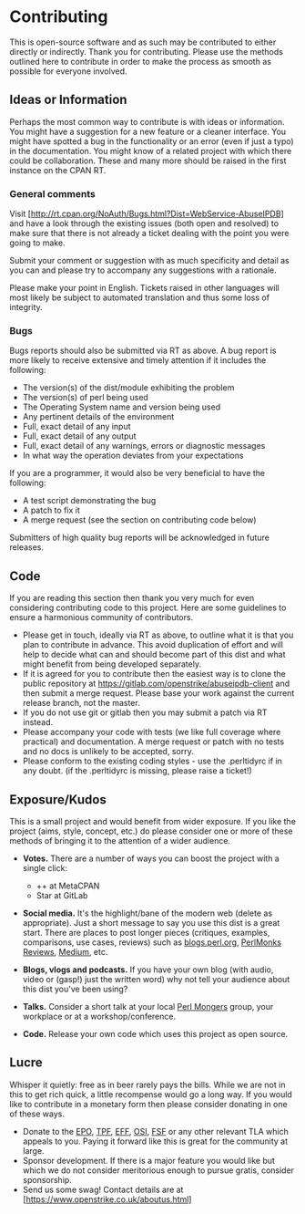 # Contributing

This is open-source software and as such may be contributed to either
directly or indirectly. Thank you for contributing. Please use the
methods outlined here to contribute in order to make the process as
smooth as possible for everyone involved.

## Ideas or Information

Perhaps the most common way to contribute is with ideas or information.
You might have a suggestion for a new feature or a cleaner interface.
You might have spotted a bug in the functionality or an error (even if
just a typo) in the documentation. You might know of a related project
with which there could be collaboration. These and many more should be
raised in the first instance on the CPAN RT.

### General comments

Visit [http://rt.cpan.org/NoAuth/Bugs.html?Dist=WebService-AbuseIPDB]
and have a look through the existing issues (both open and resolved) to
make sure that there is not already a ticket dealing with the point you
were going to make.

Submit your comment or suggestion with as much specificity and detail
as you can and please try to accompany any suggestions with a rationale.

Please make your point in English. Tickets raised in other languages
will most likely be subject to automated translation and thus some loss
of integrity.

### Bugs

Bugs reports should also be submitted via RT as above. A bug report is
more likely to receive extensive and timely attention if it includes
the following:

- The version(s) of the dist/module exhibiting the problem
- The version(s) of perl being used
- The Operating System name and version being used
- Any pertinent details of the environment
- Full, exact detail of any input
- Full, exact detail of any output
- Full, exact detail of any warnings, errors or diagnostic messages
- In what way the operation deviates from your expectations

If you are a programmer, it would also be very beneficial to have the
following:

- A test script demonstrating the bug
- A patch to fix it
- A merge request (see the section on contributing code below)

Submitters of high quality bug reports will be acknowledged in future
releases.

## Code

If you are reading this section then thank you very much for even
considering contributing code to this project. Here are some guidelines
to ensure a harmonious community of contributors.

- Please get in touch, ideally via RT as above, to outline what it is
  that you plan to contribute in advance. This avoid duplication of
  effort and will help to decide what can and should become part of this
  dist and what might benefit from being developed separately.
- If it is agreed for you to contribute then the easiest way is to clone
  the public repository at https://gitlab.com/openstrike/abuseipdb-client
  and then submit a merge request. Please base your work against the
  current release branch, not the master.
- If you do not use git or gitlab then you may submit a patch via RT
  instead.
- Please accompany your code with tests (we like full coverage where
  practical) and documentation. A merge request or patch with no tests
  and no docs is unlikely to be accepted, sorry.
- Please conform to the existing coding styles - use the .perltidyrc if
  in any doubt. (if the .perltidyrc is missing, please raise a ticket!)

## Exposure/Kudos

This is a small project and would benefit from wider exposure. If you
like the project (aims, style, concept, etc.) do please consider one or
more of these methods of bringing it to the attention of a wider
audience.

- **Votes.** There are a number of ways you can boost the project with a
  single click:

	* ++ at MetaCPAN
	* Star at GitLab

- **Social media.** It's the highlight/bane of the modern web (delete as
  appropriate). Just a short
  message to say you use this dist is a great start. There are places to
  post longer pieces (critiques, examples, comparisons, use cases, reviews)
  such as
  [blogs.perl.org](http://blogs.perl.org/), [PerlMonks
  Reviews](https://www.perlmonks.org/?node_id=31673;reviewtype=module),
  [Medium](https://medium.com/creators), etc.
- **Blogs, vlogs and podcasts.** If you have your own blog (with audio,
  video or (gasp!) just the written word) why not tell your audience
  about this dist you've been using?
- **Talks.** Consider a short talk at your local [Perl
  Mongers](https://www.pm.org/) group, your workplace or at a
  workshop/conference.
- **Code.** Release your own code which uses this project as open
  source.

## Lucre

Whisper it quietly: free as in beer rarely pays the bills. While we are
not in this to get rich quick, a little recompense would go a long way.
If you would like to contribute in a monetary form then please consider
donating in one of these ways.

- Donate to the
  [EPO](https://ww2.enlightenedperl.org/),
  [TPF](https://www.perlfoundation.org/donate.html),
  [EFF](https://www.eff.org/pages/other-ways-give-and-donor-support),
  [OSI](https://opensource.org/civicrm/contribute/transact?reset=1&id=2),
  [FSF](https://www.fsf.org/donate/) or any other relevant TLA which
  appeals to you. Paying it forward like this is great for the community
  at large.
- Sponsor development. If there is a major feature you would like but
  which we do not consider meritorious enough to pursue gratis, consider
  sponsorship.
- Send us some swag! Contact details are at
  [https://www.openstrike.co.uk/aboutus.html]
